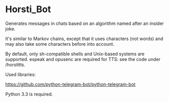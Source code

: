 # Horsti_Bot


Generates messages in chats based on an algorithm named after an insider joke.

It's similar to Markov chains, except that it uses characters (not words) and may also take some characters before into account.

By default, only sh-compatible shells and Unix-based systems are supported. espeak and opusenc are required for TTS: see the code under /horstitts.

Used libraries:

https://github.com/python-telegram-bot/python-telegram-bot

Python 3.3 is required.